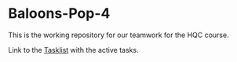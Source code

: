 # Baloons-Pop-4

This is the working repository for our teamwork for the HQC course.

Link to the [Tasklist](https://github.com/Baloons-Pop-4/Main/blob/kon.simeonov_branch/TASK-LIST.md) with the active tasks.
